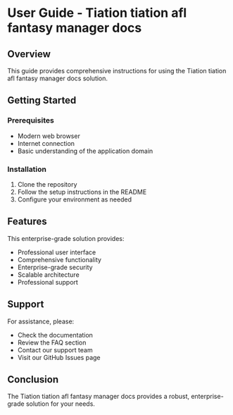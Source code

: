 # User Guide - Tiation tiation afl fantasy manager docs

## Overview

This guide provides comprehensive instructions for using the Tiation tiation afl fantasy manager docs solution.

## Getting Started

### Prerequisites

- Modern web browser
- Internet connection
- Basic understanding of the application domain

### Installation

1. Clone the repository
2. Follow the setup instructions in the README
3. Configure your environment as needed

## Features

This enterprise-grade solution provides:

- Professional user interface
- Comprehensive functionality
- Enterprise-grade security
- Scalable architecture
- Professional support

## Support

For assistance, please:

- Check the documentation
- Review the FAQ section
- Contact our support team
- Visit our GitHub Issues page

## Conclusion

The Tiation tiation afl fantasy manager docs provides a robust, enterprise-grade solution for your needs.
